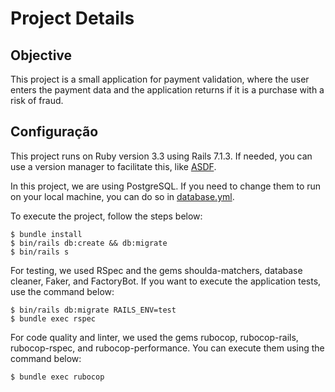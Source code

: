 # Project Details

## Objective

This project is a small application for payment validation, where the user enters the payment data and the application returns if it is a purchase with a risk of fraud.

## Configuração

This project runs on Ruby version 3.3 using Rails 7.1.3. If needed, you can use a version manager to facilitate this, like [ASDF](https://www.lucascaton.com.br/2020/02/17/instalacao-do-ruby-do-nodejs-no-ubuntu-linux-usando-asdf).

In this project, we are using PostgreSQL. If you need to change them to run on your local machine, you can do so in [database.yml](config/database.yml).

To execute the project, follow the steps below:

```console
$ bundle install
$ bin/rails db:create && db:migrate
$ bin/rails s
```

For testing, we used RSpec and the gems shoulda-matchers, database cleaner, Faker, and FactoryBot. If you want to execute the application tests, use the command below:

```console
$ bin/rails db:migrate RAILS_ENV=test
$ bundle exec rspec
```

For code quality and linter, we used the gems rubocop, rubocop-rails, rubocop-rspec, and rubocop-performance. You can execute them using the command below:

```console
$ bundle exec rubocop
```
